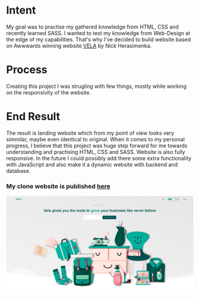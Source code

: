# Intent
My goal was to practise my gathered knowledge from HTML, CSS and recently learned SASS. I wanted to test my knowledge from Web-Design at the edge of my capabilities. That's why I've decided to build website based on Awwwards winning website <a href="https://www.awwwards.com/sites/vela">VELA</a> by Nick Herasimenka.

# Process
Creating this project I was strugling with few things, mostly while working on the responsivity of the website.

# End Result
The result is landing website which from my point of view looks very simmilar, maybe even identical to original. When it comes to my personal progress, I believe that this project was huge step forward for me towards understanding and practising HTML, CSS and SASS. Website is also fully responsive. In the future I could possibly add there some extra functionality with JavaScript and also make it a dynamic website with backend and database.
<h3>My clone website is published <a href="https://davidek776.github.io/Vela_Clone_Website/">here</a></h3>

<img 
     src="img/Vela1.png"
     alt="Grapefruit slice atop a pile of other slices">
     


